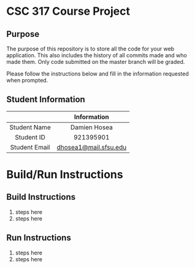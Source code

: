 # CSC 317 Course Project

## Purpose

The purpose of this repository is to store all the code for your web application. This also includes the history of all commits made and who made them. Only code submitted on the master branch will be graded.

Please follow the instructions below and fill in the information requested when prompted.

## Student Information

|               | Information   |
|:-------------:|:-------------:|
| Student Name  | Damien Hosea           |
| Student ID    | 921395901              |
| Student Email | dhosea1@mail.sfsu.edu  |



# Build/Run Instructions

## Build Instructions
1. steps here
2. steps here

## Run Instructions
1. steps here
2. steps here 
